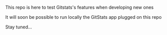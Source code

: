 This repo is here to test Gitstats's features when developing new ones

It will soon be possible to run locally the GitStats app plugged on this repo

Stay tuned...
